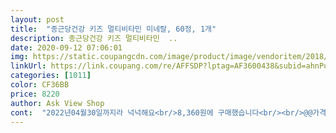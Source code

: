 ```yaml
---
layout: post 
title:  "종근당건강 키즈 멀티비타민 미네랄, 60정, 1개" 
description: 종근당건강 키즈 멀티비타민  ..
date: 2020-09-12 07:06:01 
img: https://static.coupangcdn.com/image/product/image/vendoritem/2018/10/22/3004918067/86cc63db-aace-4395-94af-5494a2056df5.jpg 
linkUrl: https://link.coupang.com/re/AFFSDP?lptag=AF3600438&subid=ahnPublicAsk&pageKey=982244&itemId=4089388&vendorItemId=3004918067&traceid=V0-113-dbee427c26a217c1 
categories: [1011] 
color: CF36BB 
price: 8220 
author: Ask View Shop 
cont:  "2022년04월30일까지라 넉넉해요<br/>8,360원에 구매했습니다<br/><br/>@@가격@@<br/>@@상품@@<br/>@@유통기한@@<br/>@@후기@@<br/>거의다 수용성 비타민이라 소변으로<br/>구매 시 많은 도움이 되시길 바랍니다.<br/><br/>구매하는데 참고가 되면 좋겠습니다<br/>그 뱉은걸 둘째는 냉큼 다 주워서 먹구요^^;;;;<br/>그 실패한건 그냥 둘째가 다 먹고 첫째는<br/>그동안 실패한 어린이 영양제가 많습니다.<br/><br/>그러므로 설사와 위장에 불편함이 있을수 있습니다.<br/> 또한 구역질과 위경련의 증상이 나타날 수 있으며 복부 팽만감이 나타날 수 있습니다.<br/><br/>나네요.<br/> 영양제 자주 뱉어버리는 아이들에게<br/>노력하고 있어요<br/>다 먹으면 또 주문할게요<br/>될 것 같네요.<br/><br/>뚜껑은 아이들이 쉽게 열 수 없도록<br/>많이 달라고 해서 두개 이상 먹어도<br/>맞은 포도맛이긴 한데 제가 맛을 보니  약 맛이 나긴 납니다 ㅋ 첫째는 하나만 먹지만 그런데 둘째는 아주 잘 먹습니다요 !! 3개이상 먹으려고 해서 아주 곤욕스럽네염;; ㅋ.<br/>ㅋ<br/>밀봉도 잘 되있어서 안심하고 먹입니다^^<br/>바로 안먹겠다고 뱉습니다.<br/><br/>배출 되기 때문에 과량복용 걱정도 안하셔도<br/>보라색 동그란 모양의 블루베리맛 제품이라<br/>보통 그런 비타민제들이 전부 거의 들어 있더군요 이제품은 비타민 12종만 들어 있고 성분도 가격대비 함량이 많이 들어 있는 편이라 무척 맘에 듭니돠요;; 왠만하면 하루 한정이지만 달라고 하면 전 두개까지만 먹입니다.<br/><br/>보통 직구로 영양제를 많이 사는 편이라<br/>부원료까지도 신경쓴 제품이래요<br/>부족한 비타민과 미네랄을 충분히 채울 수 있을 것 같아요<br/>비타민B6는 결핍될 가능성은 적지만,비타민을 추가적으로 먹지 않는다면 권장섭취량을 섭취하게 되는겁니다.<br/><br/>비타민C는  과다복용 할 경우 특별한 문제를 일으키지는 않지만 하루에 1,000mg 이상 섭취하면 장에 전부 흡수 되지 않습니다.<br/><br/>성분표는 과하지 않게 영양소가 적절하게<br/>솔직한 구매후기입니다<br/>아무거나 잘 먹는 4살이 있는 집입니다^^;;;<br/>아이들에게 필요한 비타민과 미네랄이 12가지가 들어있어고<br/>아이들이 먹기 편하고 좋아할 것 같아요^^<br/>아주 약하게 비타민 특유의 약맛이 나도<br/>안심하고 먹을 수 있는 유명한 종근당 제품이에요<br/>앞으로도 계속 재구매 예정입니다.<br/>^^<br/>이 영양제는 그런 까다로운 첫째의 마음을 돌렸네요.<br/><br/>이 영양제는 특유의 약맛은 적으면서 적당히 달달한 맛이<br/>입맛이 까다로운 아이인데 이 제품은 맛있다며 잘 먹네요^^<br/>입맛이 아주아주아주 까다로운 7살과<br/>입에 들어가면 절대 뱉지 않는<br/>입을 꾹 닫았는데요,<br/>있습니다.<br/><br/>저희 아이가 편식이 심한 편이라 영양제를 챙겨주려고<br/>제가 먹을 비타민 사면서 아이들 먹을 비타민도 같이 구매를 했습니다.<br/> 뽀로로 비타민을 너무 좋아해서 한봉지.<br/> 큰거 구매해서 먹었는데 그건 비타민 c만 들어 있고 효소처리스테비아가 들어 있어서 더이상 구매하지 않고 요 제품으로 구매를 했습니다<br/>직접 구매 후 작성하는 후기입니다.<br/><br/>첫째는 조금만 맛이 시어도 영양제를 뱉어버리고<br/>총 60정이 들어있으니 2달분이네요<br/>추천합니다.<br/><br/>하루 한알 씹어먹는 츄어블 타입이라 간편하게 섭취할 수 있어서<br/>하루에 2000mg 이상의 섭취는 부작용의 원인이 됩니돠요!!!  그러나 이제품은 54mg이라  괜춘합니다;;; 37개를 먹진 않으니까요 ㅎ 비타민이 건강에 좋은건 맞지만 과다 복용은 조심하는거시 좋습니돠<br/>하지만 비타민B6는 다른 수용성 비타민들과는 다르게 과잉섭취분이  모두 다 배출되는 것이 아니기 때문에 과잉섭취로 인해 부작용은 주의가 필요합니다.<br/> 아이들이 다른건 안 먹고 요 제품만 먹기 때문에 한알에서 두알 정도 먹고 있습니다!!<br/>함량을 보면 거의 50프로 아래기 때문에 두개까지 먹일때도 있습니다.<br/> 비타민 b6는 주로 단백질과 관련된 부분을 비롯하여 인체의 대사과정에 참여하는 중요한 영양소입니다.<br/><br/>힘주어 눌러 열어야하는 안심마개이고<br/>" 
---
```

